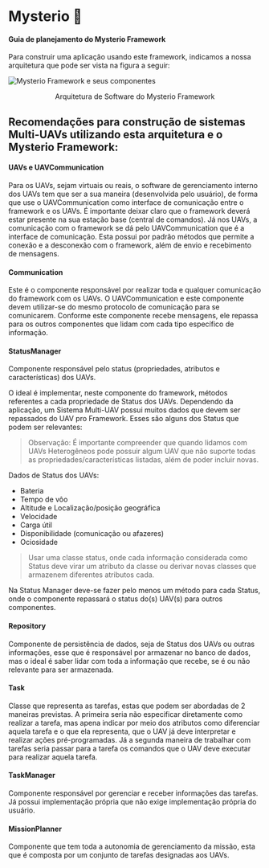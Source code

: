 # Mysterio 👾
#### Guia de planejamento do Mysterio Framework

Para construir uma aplicação usando este framework, indicamos a nossa arquitetura que pode ser vista na figura a seguir:

![Mysterio Framework e seus componentes](https://github.com/savionasc/mysterio/blob/main/UAV%20architecture-Componente.png)

<p style="text-align: center;">Arquitetura de Software do Mysterio Framework</p>

## Recomendações para construção de sistemas Multi-UAVs utilizando esta arquitetura e o Mysterio Framework:

#### UAVs e UAVCommunication
Para os UAVs, sejam virtuais ou reais, o software de gerenciamento interno dos UAVs tem que ser a sua maneira (desenvolvida pelo usuário), de forma que use o UAVCommunication como interface de comunicação entre o framework e os UAVs. É importante deixar claro que o framework deverá estar presente na sua estação base (central de comandos). Já nos UAVs, a comunicação com o framework se dá pelo UAVCommunication que é a interface de comunicação. Esta possui por padrão métodos que permite a conexão e a desconexão com o framework, além de envio e recebimento de mensagens.

#### Communication
Este é o componente responsável por realizar toda e qualquer comunicação do framework com os UAVs. O UAVCommunication e este componente devem utilizar-se do mesmo protocolo de comunicação para se comunicarem. Conforme este componente recebe mensagens, ele repassa para os outros componentes que lidam com cada tipo específico de informação.

#### StatusManager

Componente responsável pelo status (propriedades, atributos e características) dos UAVs.

O ideal é implementar, neste componente do framework, métodos referentes a cada propriedade de Status dos UAVs. Dependendo da aplicação, um Sistema Multi-UAV possui muitos dados que devem ser repassados do UAV pro Framework. Esses são alguns dos Status que podem ser relevantes:

> Observação: É importante compreender que quando lidamos com UAVs Heterogêneos pode possuir algum UAV que não suporte todas as propriedades/características listadas, além de poder incluir novas.

Dados de Status dos UAVs:
* Bateria
* Tempo de vôo
* Altitude e Localização/posição geográfica
* Velocidade
* Carga útil
* Disponibilidade (comunicação ou afazeres)
* Ociosidade

> Usar uma classe status, onde cada informação considerada como Status deve virar um atributo da classe ou derivar novas classes que armazenem diferentes atributos cada.

Na Status Manager deve-se fazer pelo menos um método para cada Status, onde o componente repassará o status do(s) UAV(s) para outros componentes.

#### Repository
Componente de persistência de dados, seja de Status dos UAVs ou outras informações, esse que é responsável por armazenar no banco de dados, mas o ideal é saber lidar com toda a informação que recebe, se é ou não relevante para ser armazenada.

#### Task
Classe que representa as tarefas, estas que podem ser abordadas de 2 maneiras previstas. A primeira seria não especificar diretamente como realizar a tarefa, mas apena indicar por meio dos atributos como diferenciar aquela tarefa e o que ela representa, que o UAV já deve interpretar e realizar ações pré-programadas. Já a segunda maneira de trabalhar com tarefas seria passar para a tarefa os comandos que o UAV deve executar para realizar aquela tarefa.

#### TaskManager
Componente responsável por gerenciar e receber informações das tarefas. Já possui implementação própria que não exige implementação própria do usuário.

#### MissionPlanner
Componente que tem toda a autonomia de gerenciamento da missão, esta que é composta por um conjunto de tarefas designadas aos UAVs.